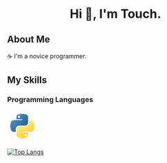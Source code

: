 <h1 align="center">Hi 👋, I'm Touch.</h1>

<h2 align="left">About Me</h3>

<p align="left">☕ I'm a novice programmer.</p>

<h2>My Skills</h1>

<h3 align="left">Programming Languages</h3>

<p align="left"><img src="https://raw.githubusercontent.com/devicons/devicon/master/icons/python/python-original.svg" alt="python" width="70" height="70"/> </a> </p>

[![Top Langs](https://github-readme-stats.vercel.app/api/top-langs/?username=touchy-o)](https://github.com/anuraghazra/github-readme-stats)
